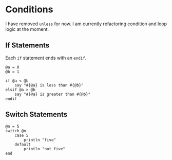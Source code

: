 # Conditions

I have removed `unless` for now. I am currently refactoring condition and loop logic at the moment.

## If Statements
Each `if` statement ends with an `endif`.

```
@a = 0
@b = 1

if @a < @b
    say "#{@a} is less than #{@b}"
elsif @a > @b
    say "#{@a} is greater than #{@b}"
endif
```

## Switch Statements

```
@n = 5
switch @n
    case 5
        println "five"
    default
        println "not five"
end
```